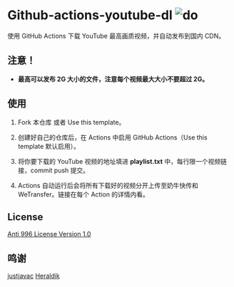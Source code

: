 # Github-actions-youtube-dl ![do](https://github.com/kazutoiris/github-actions-youtube-dl/workflows/do/badge.svg)

使用 GitHub Actions 下载 YouTube 最高画质视频，并自动发布到国内 CDN。


## 注意！

- **最高可以发布 2G 大小的文件，注意每个视频最大大小不要超过 2G。**

## 使用

1. Fork 本仓库 或者 Use this template。

2. 创建好自己的仓库后，在 Actions 中启用 GitHub Actions（Use this template 默认启用）。

3. 将你要下载的 YouTube 视频的地址填进 **playlist.txt** 中，每行限一个视频链接，commit push 提交。

4. Actions 自动运行后会将所有下载好的视频分开上传至奶牛快传和 WeTransfer。链接在每个 Action 的详情内看。

## License

[Anti 996 License Version 1.0](https://github.com/kazutoiris/github-actions-youtube-dl/blob/main/LICENSE)

## 鸣谢

[justjavac](https://github.com/justjavac/github-actions-youtube-dl)
[Heraldik](https://github.com/Heraldik/github-actions-youtube-dl)

